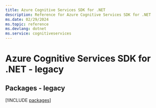 ```yaml
---
title: Azure Cognitive Services SDK for .NET
description: Reference for Azure Cognitive Services SDK for .NET
ms.date: 02/29/2024
ms.topic: reference
ms.devlang: dotnet
ms.service: cognitiveservices
---
```

# Azure Cognitive Services SDK for .NET - legacy
## Packages - legacy
[!INCLUDE [packages](cognitive-services-index.md)]